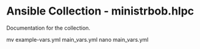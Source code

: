 # Ansible Collection - ministrbob.hlpc

Documentation for the collection.


mv example-vars.yml main_vars.yml
nano main_vars.yml

